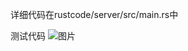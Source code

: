 详细代码在rustcode/server/src/main.rs中

测试代码
![图片](https://user-images.githubusercontent.com/80453760/118954947-d7b00b80-b990-11eb-9c07-2f5a74d9f9eb.png)
